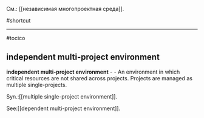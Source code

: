 См.: [[независимая многопроектная среда]].

#shortcut




<hr/>

#tocico

## independent multi-project environment

<b>independent multi-project environment</b> -  - An environment in which critical resources are not shared across projects.  Projects are managed as multiple single-projects.
 


Syn.:[[multiple single-project environment]].



See:[[dependent multi-project environment]].
